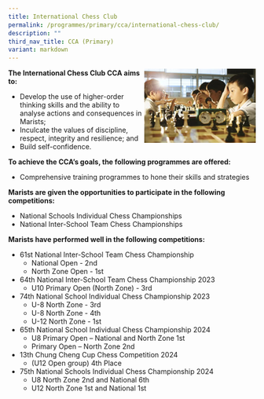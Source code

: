 ```yaml
---
title: International Chess Club
permalink: /programmes/primary/cca/international-chess-club/
description: ""
third_nav_title: CCA (Primary)
variant: markdown
---
```

<img align="right" src="/images/CCA/Primary/International%20Chess%20Club_D1R0670.jpg" style="width:45%">


**The International Chess Club CCA aims to:**

*   Develop the use of higher-order thinking skills and the ability to analyse actions and consequences in Marists;
*   Inculcate the values of discipline, respect, integrity and resilience; and
*   Build self-confidence.

  

**To achieve the CCA’s goals, the following programmes are offered:**&nbsp;

*   Comprehensive training programmes to hone their skills and strategies

  

**Marists are given the opportunities to participate in the following competitions:**&nbsp;

*   National Schools Individual Chess Championships&nbsp;
*   National Inter-School Team Chess Championships&nbsp;

  

**Marists have performed well in the following competitions:**&nbsp;

*   61st National Inter-School Team Chess Championship
    *   National Open - 2nd
    *   North Zone Open - 1st
 *   64th National Inter-School Team Chess Championship 2023
	 *   U10 Primary Open (North Zone) - 3rd
 *   74th National School Individual Chess Championship 2023
	 *   U-8 North Zone - 3rd
	 *   U-8 North Zone - 4th
	 *   U-12 North Zone - 1st
 *   65th National School Individual Chess Championship 2024
	 *   U8 Primary Open – National and North Zone 1st
	 *   Primary Open – North Zone 2nd
* 13th Chung Cheng Cup Chess Competition 2024
	* (U12 Open group) 4th Place
* 75th National Schools Individual Chess Championship 2024
	* U8 North Zone 2nd and National 6th
	* U12 North Zone 1st and National 1st